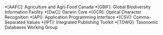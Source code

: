 *[AAFC]: Agriculture and Agri-Food Canada
*[GBIF]: Global Biodiversity Information Facility
*[DwC]: Darwin Core
*[OCR]: Optical Character Recognition
*[API]: Application Programming Interface
*[CSV]: Comma-Separated Values
*[IPT]: Integrated Publishing Toolkit
*[TDWG]: Taxonomic Databases Working Group
